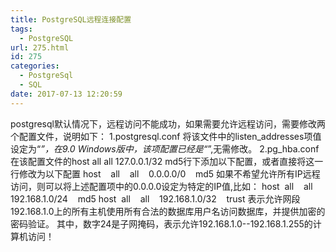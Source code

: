 ```yaml
---
title: PostgreSQL远程连接配置
tags:
  - PostgreSQL
url: 275.html
id: 275
categories:
  - PostgreSql
  - SQL
date: 2017-07-13 12:20:59
---
```


postgresql默认情况下，远程访问不能成功，如果需要允许远程访问，需要修改两个配置文件，说明如下： 1.postgresql.conf 将该文件中的listen\_addresses项值设定为“*”，在9.0 Windows版中，该项配置已经是“*”,无需修改。 2.pg\_hba.conf 在该配置文件的host all all 127.0.0.1/32 md5行下添加以下配置，或者直接将这一行修改为以下配置 host    all    all    0.0.0.0/0    md5 如果不希望允许所有IP远程访问，则可以将上述配置项中的0.0.0.0设定为特定的IP值,比如： host  all    all    192.168.1.0/24    md5 host  all    all    192.168.1.0/32    trust 表示允许网段192.168.1.0上的所有主机使用所有合法的数据库用户名访问数据库，并提供加密的密码验证。 其中，数字24是子网掩码，表示允许192.168.1.0--192.168.1.255的计算机访问！